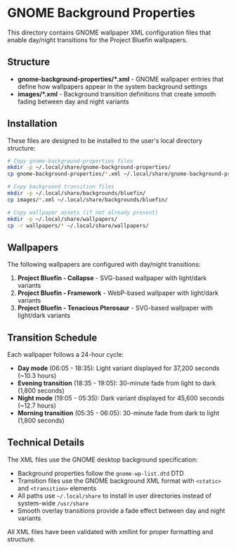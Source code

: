 # GNOME Background Properties

This directory contains GNOME wallpaper XML configuration files that enable day/night transitions for the Project Bluefin wallpapers.

## Structure

- **gnome-background-properties/*.xml** - GNOME wallpaper entries that define how wallpapers appear in the system background settings
- **images/*.xml** - Background transition definitions that create smooth fading between day and night variants

## Installation

These files are designed to be installed to the user's local directory structure:

```bash
# Copy gnome-background-properties files
mkdir -p ~/.local/share/gnome-background-properties/
cp gnome-background-properties/*.xml ~/.local/share/gnome-background-properties/

# Copy background transition files  
mkdir -p ~/.local/share/backgrounds/bluefin/
cp images/*.xml ~/.local/share/backgrounds/bluefin/

# Copy wallpaper assets (if not already present)
mkdir -p ~/.local/share/wallpapers/
cp -r wallpapers/* ~/.local/share/wallpapers/
```

## Wallpapers

The following wallpapers are configured with day/night transitions:

1. **Project Bluefin - Collapse** - SVG-based wallpaper with light/dark variants
2. **Project Bluefin - Framework** - WebP-based wallpaper with light/dark variants  
3. **Project Bluefin - Tenacious Pterosaur** - SVG-based wallpaper with light/dark variants

## Transition Schedule

Each wallpaper follows a 24-hour cycle:

- **Day mode** (06:05 - 18:35): Light variant displayed for 37,200 seconds (~10.3 hours)
- **Evening transition** (18:35 - 19:05): 30-minute fade from light to dark (1,800 seconds)
- **Night mode** (19:05 - 05:35): Dark variant displayed for 45,600 seconds (~12.7 hours)  
- **Morning transition** (05:35 - 06:05): 30-minute fade from dark to light (1,800 seconds)

## Technical Details

The XML files use the GNOME desktop background specification:

- Background properties follow the `gnome-wp-list.dtd` DTD
- Transition files use the GNOME background XML format with `<static>` and `<transition>` elements
- All paths use `~/.local/share` to install in user directories instead of system-wide `/usr/share`
- Smooth overlay transitions provide a fade effect between day and night variants

All XML files have been validated with xmllint for proper formatting and structure.